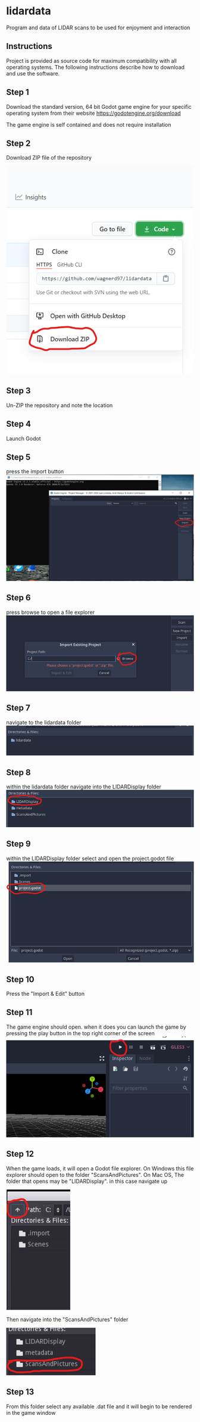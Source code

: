 # lidardata
Program and data of LIDAR scans to be used for enjoyment and interaction

Instructions
--------------------------------------------------------------------

Project is provided as source code for maximum compatibility
with all operating systems. The following instructions describe how to download
and use the software.

## Step 1

Download the standard version, 64 bit Godot game engine for your specific 
operating system from their website https://godotengine.org/download

The game engine is self contained and does not require installation

## Step 2

Download ZIP file of the repository


![plot](./metadata/downloadZIP.png)

## Step 3

Un-ZIP the repository and note the location

## Step 4

Launch Godot

## Step 5

press the import button
![plot](./metadata/selectImport.png)

## Step 6

press browse to open a file explorer
![plot](./metadata/clickBrowse.png)

## Step 7

navigate to the lidardata folder
![plot](./metadata/lidardataFile.png)

## Step 8

within the lidardata folder navigate into the LIDARDisplay folder
![plot](./metadata/lidarDisplayFile.png)

## Step 9

within the LIDARDisplay folder select and open the project.godot file
![plot](./metadata/projectgodotfile.png)

## Step 10

Press the "Import & Edit" button

## Step 11

The game engine should open. when it does you can launch the game by pressing
the play button in the top right corner of the screen
![plot](./metadata/godotPlayButton.png)

## Step 12

When the game loads, it will open a Godot file explorer. On Windows this file explorer
should open to the folder "ScansAndPictures". On Mac OS, The folder that opens may
be "LIDARDisplay". in this case navigate up

![plot](./metadata/navigateUp.png)

Then navigate into the "ScansAndPictures" folder

![plot](./metadata/selectScansAndPictures.png)

## Step 13

From this folder select any available .dat file and it will begin to be rendered in the
game window